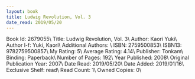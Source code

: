 ```yaml
---
layout: book
title: Ludwig Revolution, Vol. 3
date_read: 2019/05/20
---
```


Book Id: 2679055\ 
Title: Ludwig Revolution, Vol. 3\ 
Author: Kaori Yuki\ 
Author l-f: Yuki, Kaori\ 
Additional Authors: \ 
ISBN: 2759500853\ 
ISBN13: 9782759500857\ 
My Rating: 5\ 
Average Rating: 4.14\ 
Publisher: Tonkam\ 
Binding: Paperback\ 
Number of Pages: 192\ 
Year Published: 2008\ 
Original Publication Year: 2007\ 
Date Read: 2019/05/20\ 
Date Added: 2019/01/16\ 
Exclusive Shelf: read\ 
Read Count: 1\ 
Owned Copies: 0\ 

